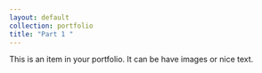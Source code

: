 ```yaml
---
layout: default
collection: portfolio
title: "Part 1 "
---
```


This is an item in your portfolio. It can be have images or nice text.